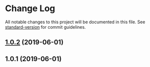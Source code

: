 # Change Log

All notable changes to this project will be documented in this file. See [standard-version](https://github.com/conventional-changelog/standard-version) for commit guidelines.

<a name="1.0.2"></a>
## [1.0.2](https://github.com/anasceym/node-prom2json/compare/v1.0.1...v1.0.2) (2019-06-01)



<a name="1.0.1"></a>
## 1.0.1 (2019-06-01)
